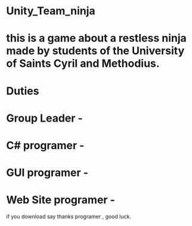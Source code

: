 # Unity_Team_ninja
# this is a game about a restless ninja made by students of the University of Saints Cyril and Methodius. 
# Duties
# Group Leader - 
# C# programer -
# GUI programer -
# Web Site programer - 
if you download say thanks programer , good luck.
